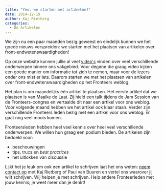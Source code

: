 ```yaml
---
title: "Yes, we starten met artikelen!"
date: 2014-12-19
author: Kaj Rietberg
categories: 
  - De Artikelen
---
```

We zijn nu een paar maanden bezig geweest en eindelijk kunnen we het goede nieuws verspreiden: we starten met het plaatsen van artikelen over front-endwetenswaardigheden!

Op onze website kunnen jullie al veel [video's](/videos) vinden over veel verschillende onderwerpen binnen ons vakgebied. Voor degene die graag video kijken een goede manier om informatie tot zich te nemen, maar voor de lezers onder ons mist er iets. Daarom starten we met het plaatsen van artikelen over front-endwetenswaardigheden op het Fronteers weblog.

Het plan is om maandelijks één artikel te plaatsen. Het eerste artikel dat we plaatsen is van Maaike de Laat. Zij hield een talk tijdens de Jam Session van de Fronteers-congres en vertaalde dit naar een artikel voor ons weblog. Voor volgende maand hebben we het artikel ook klaar staan. Verder zijn verschillende Fronteers leden bezig met een artikel voor ons weblog. Er gaat nog veel moois komen.

Fronteersleden hebben heel veel kennis over heel veel verschillende onderwerpen. We willen hun graag een podium bieden. De artikelen zijn bedoeld voor:

* beschouwingen
* tips, trucs en _best practices_
* het uitlokken van discussie

Lijkt het je leuk om ook een artikel te schrijven laat het ons weten: [neem contact op](/nl/vereniging/contact/) met Kaj Rietberg of Paul van Buuren en vertel ons waarover jij wilt schrijven. Wij helpen je met schrijven. Help andere Fronteerleden met jouw kennis; je weet meer dan je denkt!

